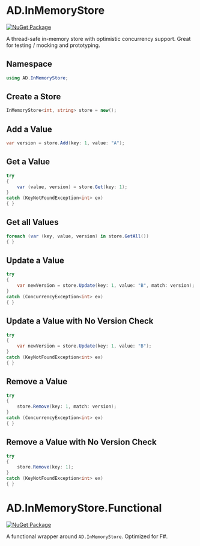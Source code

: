 # AD.InMemoryStore
[![NuGet Package](https://img.shields.io/nuget/v/AndreasDorfer.InMemoryStore.svg)](https://www.nuget.org/packages/AndreasDorfer.InMemoryStore/)

A thread-safe in-memory store with optimistic concurrency support. Great for testing / mocking and prototyping.
## Namespace
```csharp
using AD.InMemoryStore;
```
## Create a Store
```csharp
InMemoryStore<int, string> store = new();
```
## Add a Value
```csharp
var version = store.Add(key: 1, value: "A");
```
## Get a Value
```csharp
try
{
    var (value, version) = store.Get(key: 1);
}
catch (KeyNotFoundException<int> ex)
{ }
```
## Get all Values
```csharp
foreach (var (key, value, version) in store.GetAll())
{ }
```
## Update a Value
```csharp
try
{
    var newVersion = store.Update(key: 1, value: "B", match: version);
}
catch (ConcurrencyException<int> ex)
{ }
```
## Update a Value with No Version Check
```csharp
try
{
    var newVersion = store.Update(key: 1, value: "B");
}
catch (KeyNotFoundException<int> ex)
{ }
```
## Remove a Value
```csharp
try
{
    store.Remove(key: 1, match: version);
}
catch (ConcurrencyException<int> ex)
{ }
```
## Remove a Value with No Version Check
```csharp
try
{
    store.Remove(key: 1);
}
catch (KeyNotFoundException<int> ex)
{ }
```
# AD.InMemoryStore.Functional
[![NuGet Package](https://img.shields.io/nuget/v/AndreasDorfer.InMemoryStore.Functional.svg)](https://www.nuget.org/packages/AndreasDorfer.InMemoryStore.Functional/)

A functional wrapper around `AD.InMemoryStore`. Optimized for F#.
